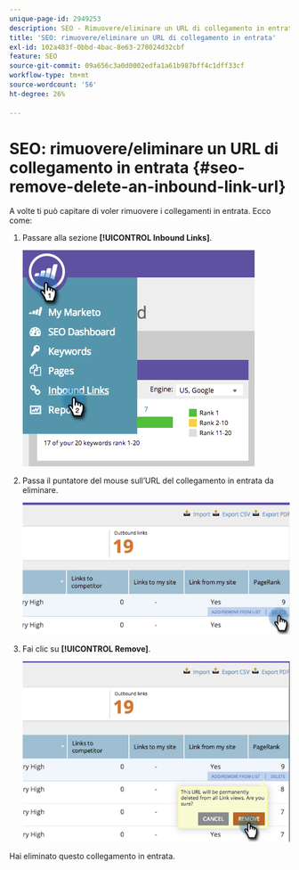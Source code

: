 ```yaml
---
unique-page-id: 2949253
description: SEO - Rimuovere/eliminare un URL di collegamento in entrata - Documentazione di Marketo - Documentazione del prodotto
title: 'SEO: rimuovere/eliminare un URL di collegamento in entrata'
exl-id: 102a483f-0bbd-4bac-8e63-278024d32cbf
feature: SEO
source-git-commit: 09a656c3a0d0002edfa1a61b987bff4c1dff33cf
workflow-type: tm+mt
source-wordcount: '56'
ht-degree: 26%

---
```


# SEO: rimuovere/eliminare un URL di collegamento in entrata {#seo-remove-delete-an-inbound-link-url}

A volte ti può capitare di voler rimuovere i collegamenti in entrata. Ecco come:

1. Passare alla sezione **[!UICONTROL Inbound Links]**.

   ![](assets/image2014-9-18-13-3a47-3a3.png)

1. Passa il puntatore del mouse sull’URL del collegamento in entrata da eliminare.

   ![](assets/image2014-9-18-13-3a49-3a34.png)

1. Fai clic su **[!UICONTROL Remove]**.

   ![](assets/image2014-9-18-13-3a49-3a44.png)

Hai eliminato questo collegamento in entrata.
